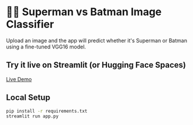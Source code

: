 # 🦸‍♂️ Superman vs Batman Image Classifier

Upload an image and the app will predict whether it's Superman or Batman using a fine-tuned VGG16 model.

## Try it live on Streamlit (or Hugging Face Spaces)
[Live Demo](https://share.streamlit.io/yourusername/superman-batman-classifier/main/app.py)

## Local Setup
```bash
pip install -r requirements.txt
streamlit run app.py
